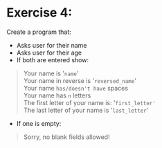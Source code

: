 # Exercise 4:

Create a program that:

- Asks user for their name
- Asks user for their age
- If both are entered show:

> Your name is '`name`'<br />
> Your name in reverse is '`reversed_name`'<br />
> Your name `has/doesn't have` spaces<br />
> Your name has `n` letters<br />
> The first letter of your name is: '`first_letter'`<br />
> The last letter of your name is '`last_letter`'<br />

- If one is empty:

> Sorry, no blank fields allowed!
